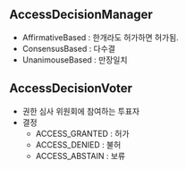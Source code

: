 ## AccessDecisionManager

- AffirmativeBased : 한개라도 허가하면 허가됨.
- ConsensusBased : 다수결
- UnanimouseBased : 만장일치

## AccessDecisionVoter

- 권한 심사 위원회에 참여하는 투표자
- 결정
  - ACCESS_GRANTED : 허가
  - ACCESS_DENIED : 불허
  - ACCESS_ABSTAIN : 보류

